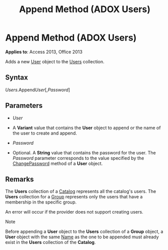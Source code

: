 ﻿---
title: Append Method (ADOX Users)
TOCTitle: Append Method (ADOX Users)
ms:assetid: b7a1128b-c6e7-2071-c914-913b6bd245ae
ms:mtpsurl: https://msdn.microsoft.com/library/JJ249884(v=office.15)
ms:contentKeyID: 48547302
ms.date: 09/18/2015
mtps_version: v=office.15
---

# Append Method (ADOX Users)


**Applies to**: Access 2013, Office 2013


Adds a new [User](user-object-adox.md) object to the [Users](users-collection-adox.md) collection.

## Syntax

*Users*.Append*User*\[,*Password*\]

## Parameters

  - *User*

  - A **Variant** value that contains the **User** object to append or the name of the user to create and append.

  - *Password*

  - Optional. A **String** value that contains the password for the user. The *Password* parameter corresponds to the value specified by the [ChangePassword](changepassword-method-adox.md) method of a **User** object.

## Remarks

The **Users** collection of a [Catalog](catalog-object-adox.md) represents all the catalog's users. The **Users** collection for a [Group](group-object-adox.md) represents only the users that have a membership in the specific group.

An error will occur if the provider does not support creating users.


> [!NOTE]
> Before appending a **User** object to the **Users** collection of a **Group** object, a **User** object with the same [Name](name-property-adox.md) as the one to be appended must already exist in the **Users** collection of the **Catalog**.


